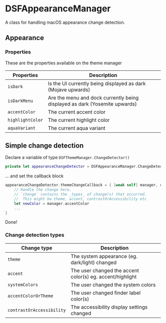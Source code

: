# DSFAppearanceManager

A class for handling macOS appearance change detection.

## Appearance

### Properties

These are the properties available on the theme manager

| Properties       | Description                                                                |
|------------------|----------------------------------------------------------------------------|
| `isDark`         | Is the UI currently being displayed as dark (Mojave upwards)               |
| `isDarkMenu`     | Are the menu and dock currently being displayed as dark (Yosemite upwards) |
| `accentColor`    | The current accent color                                                   |
| `highlightColor` | The current highlight color                                                |
| `aquaVariant`    | The current aqua variant                                                   |

## Simple change detection

Declare a variable of type `DSFThemeManager.ChangeDetector()`

```swift
private let appearanceChangeDetector = DSFAppearanceManager.ChangeDetector()
```

... and set the callback block

```swift
appearanceChangeDetector.themeChangeCallback = { [weak self] manager, change in
	// Handle the change here.
	// `change` contains the _types_ of change(s) that occurred. 
	//  This might be theme, accent, contrastOrAccessibility etc
	let newColor = manager.accentColor
	...
}
```

Done!

### Change detection types

| Change type               | Description                                               |
|---------------------------|-----------------------------------------------------------|
| `theme`                   | The system appearance (eg. dark/light) changed            |
| `accent`                  | The user changed the accent color(s) eg. accent/highlight |
| `systemColors`            | The user changed the system colors                        |
| `accentColorOrTheme`      | The user changed finder label color(s)                    |
| `contrastOrAccessibility` | The accessibility display settings changed                |


